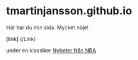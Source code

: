 # tmartinjansson.github.io

Här har du min sida. Mycket nöje!

[link] (/Link)

under en klassiker
<a href="https://basketball.realgm.com">Nyheter från NBA</a>
